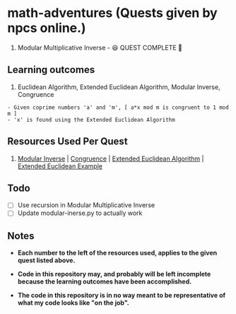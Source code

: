 # math-adventures (Quests given by npcs online.)
 1. Modular Multiplicative Inverse - :satisfied: QUEST COMPLETE :triumph:

## Learning outcomes
 1. Euclidean Algorithm, Extended Euclidean Algorithm, Modular Inverse, Congruence
   ```
   - Given coprime numbers 'a' and 'm', [ a*x mod m is congruent to 1 mod m ]
   - 'x' is found using the Extended Euclidean Algorithm
   ```

## Resources Used Per Quest
 1. [Modular Inverse](https://cp-algorithms.com/algebra/module-inverse.html#:~:text=Practice%20Problems-,Definition,x%20simply%20with%20a%E2%88%921.) | [Congruence](https://mathworld.wolfram.com/Congruence.html#:~:text=If%20two%20numbers%20and%20have,modulo%20%22%20is%20written%20mathematically%20as) | [Extended Euclidean Algorithm](https://en.wikipedia.org/wiki/Extended_Euclidean_algorithm) | [Extended Euclidean Example](https://www.youtube.com/watch?v=6KmhCKxFWOs)

## Todo
 - [ ] Use recursion in Modular Multiplicative Inverse
 - [ ] Update modular-inerse.py to actually work
 
## Notes
- **Each number to the left of the resources used, applies to the given quest listed above.**

- **Code in this repository may, and probably will be left incomplete because the learning outcomes have been accomplished.**

- **The code in this repository is in no way meant to be representative of what my code looks like "on the job".** 
